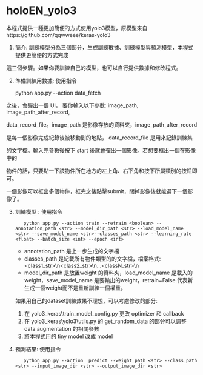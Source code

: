 # holoEN_yolo3

本程式提供一種更加簡便的方式使用yolo3模型，原模型來自https://github.com/qqwweee/keras-yolo3

1. 簡介: 訓練模型分為三個部分，生成訓練數據、訓練模型與預測模型，本程式提供更簡便的方式完成

這三個步驟。如果你要訓練自己的模型，也可以自行提供數據和修改程式。

2. 準備訓練用數據: 使用指令

     python app.py --action data_fetch

之後，會彈出一個 UI， 要你輸入以下參數: image_path, image_path_after_record,

data_record_file。image_path 是影像存放的資料夾，image_path_after_record

是每一個影像完成紀錄後被移動到的地點， data_record_file 是用來記錄訓練集

的文字檔。輸入完參數後按下 start 後就會彈出一個影像。若想要框出一個在影像中的

物件的話，只要點一下該物件所在地方的左上角、右下角和按下所屬類別的按鈕即可。

一個影像可以框出多個物件，框完之後點擊submit，關掉影像後就能選下一個影像了。

3. 訓練模型 : 使用指令

          python app.py --action train --retrain <boolean> --annotation_path <str> --model_dir_path <str> --load_model_name <str> --save_model_name <str>--classes_path <str> --learning_rate <float> --batch_size <int> --epoch <int>

     * annotation_path 是上一步生成的文字檔
     * classes_path 是紀載所有物件類型的的文字檔，檔案格式: <class1_str>\n<class2_str>\n...<classN_str>\n
     * model_dir_path 是放置weight 的資料夾，load_model_name 是載入的weight，save_model_name
          是要輸出的weight，retrain=False 代表新生成一個weight而不是重新訓練一個權重。

     如果用自己的dataset訓練效果不理想，可以考慮修改的部分:
     1. 在 yolo3_keras\train_model_config.py 更改 optimizer 和 callback
     2. 在 yolo3_keras\yolo3\utils.py 的 get_random_data 的部分可以調整 data augmentation 的相關參數
     3. 將本程式用的 tiny model 改成 model

4. 預測結果: 使用指令

          python app.py --action  predict --weight_path <str> --class_path <str> --input_image_dir <str> --output_image_dir <str>



